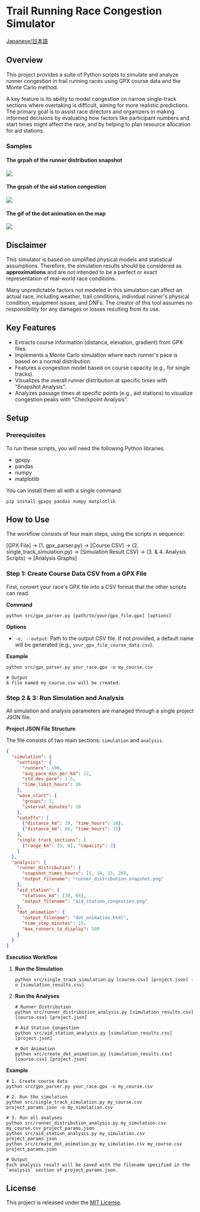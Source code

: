 # **Trail Running Race Congestion Simulator**

[Japanese/日本語](README_JA.md)

## **Overview**

This project provides a suite of Python scripts to simulate and analyze runner congestion in trail running races using GPX course data and the Monte Carlo method.

A key feature is its ability to model congestion on narrow single-track sections where overtaking is difficult, aiming for more realistic predictions. The primary goal is to assist race directors and organizers in making informed decisions by evaluating how factors like participant numbers and start times might affect the race, and by helping to plan resource allocation for aid stations.

### Samples

#### The grpah of the runner distribution snapshot 

![](sample/runner_distribution_snapshot_500runners_active.png)

#### The grpah of the aid station congestion

![](sample/aid_station_congestion.png)

#### The gif of the dot animation on the map

![](sample/dot_animation_sample.webp)

## **Disclaimer**

This simulator is based on simplified physical models and statistical assumptions. Therefore, the simulation results should be considered as **approximations** and are not intended to be a perfect or exact representation of real-world race conditions.

Many unpredictable factors not modeled in this simulation can affect an actual race, including weather, trail conditions, individual runner's physical condition, equipment issues, and DNFs. The creator of this tool assumes no responsibility for any damages or losses resulting from its use.

## **Key Features**

* Extracts course information (distance, elevation, gradient) from GPX files.  
* Implements a Monte Carlo simulation where each runner's pace is based on a normal distribution.  
* Features a congestion model based on course capacity (e.g., for single tracks).  
* Visualizes the overall runner distribution at specific times with "Snapshot Analysis".  
* Analyzes passage times at specific points (e.g., aid stations) to visualize congestion peaks with "Checkpoint Analysis".

## **Setup**

### **Prerequisites**

To run these scripts, you will need the following Python libraries:

* gpxpy  
* pandas  
* numpy  
* matplotlib

You can install them all with a single command:

```shell
pip install gpxpy pandas numpy matplotlib
```

## **How to Use**

The workflow consists of four main steps, using the scripts in sequence:

[GPX File] -> (1. gpx_parser.py) -> [Course CSV] -> (2. single_track_simulation.py) -> [Simulation Result CSV] -> (3. & 4. Analysis Scripts) -> [Analysis Graphs]

### **Step 1: Create Course Data CSV from a GPX File**

First, convert your race's GPX file into a CSV format that the other scripts can read.

**Command**

```shell
python src/gpx_parser.py [path/to/your/gpx_file.gpx] [options]
```

**Options**

*   `-o, --output`: Path to the output CSV file. If not provided, a default name will be generated (e.g., `your_gpx_file_course_data.csv`).

**Example**

```shell
python src/gpx_parser.py your_race.gpx -o my_course.csv

# Output  
A file named my_course.csv will be created.
```

### **Step 2 & 3: Run Simulation and Analysis**

All simulation and analysis parameters are managed through a single project JSON file.

**Project JSON File Structure**

The file consists of two main sections: `simulation` and `analysis`.

```json
{
  "simulation": {
    "settings": {
      "runners": 500,
      "avg_pace_min_per_km": 12,
      "std_dev_pace": 1.5,
      "time_limit_hours": 26
    },
    "wave_start": {
      "groups": 3,
      "interval_minutes": 10
    },
    "cutoffs": [
      {"distance_km": 39, "time_hours": 10},
      {"distance_km": 66, "time_hours": 15}
    ],
    "single_track_sections": [
      {"range_km": [5, 8], "capacity": 2}
    ]
  },
  "analysis": {
    "runner_distribution": {
      "snapshot_times_hours": [5, 10, 15, 20],
      "output_filename": "runner_distribution_snapshot.png"
    },
    "aid_station": {
      "stations_km": [39, 66],
      "output_filename": "aid_station_congestion.png"
    },
    "dot_animation": {
      "output_filename": "dot_animation.html",
      "time_step_minutes": 15,
      "max_runners_to_display": 500
    }
  }
}
```

**Execution Workflow**

1.  **Run the Simulation**
    ```shell
    python src/single_track_simulation.py [course.csv] [project.json] -o [simulation_results.csv]
    ```
2.  **Run the Analyses**
    ```shell
    # Runner Distribution
    python src/runner_distribution_analysis.py [simulation_results.csv] [course.csv] [project.json]
    
    # Aid Station Congestion
    python src/aid_station_analysis.py [simulation_results.csv] [project.json]
    
    # Dot Animation
    python src/create_dot_animation.py [simulation_results.csv] [course.csv] [project.json]
    ```

**Example**

```shell
# 1. Create course data
python src/gpx_parser.py your_race.gpx -o my_course.csv

# 2. Run the simulation
python src/single_track_simulation.py my_course.csv project_params.json -o my_simulation.csv

# 3. Run all analyses
python src/runner_distribution_analysis.py my_simulation.csv my_course.csv project_params.json
python src/aid_station_analysis.py my_simulation.csv project_params.json
python src/create_dot_animation.py my_simulation.csv my_course.csv project_params.json

# Output
Each analysis result will be saved with the filename specified in the `analysis` section of project_params.json.
```

## **License**

This project is released under the [MIT License](./LICENSE).
